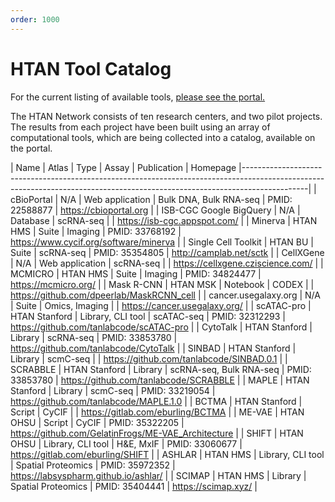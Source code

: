 ```yaml
---
order: 1000
---
```


# HTAN Tool Catalog

For the current listing of available tools, [please see the portal.](https://humantumoratlas.org/tools)

The HTAN Network consists of ten research centers, and two pilot projects. The results from each project have been built using an array of computational tools, which are being collected into a catalog, available on the portal.


| Name                     |  Atlas          |  Type              |  Assay                   |  Publication      |  Homepage
|----------------------------------------------------------------------------------------------------------------------------------------------------------------------------|
| cBioPortal               |  N/A            |  Web application   |  Bulk DNA, Bulk RNA-seq  |  PMID: 22588877   |  https://cbioportal.org                                   |
| ISB-CGC Google BigQuery  |  N/A            |  Database          |  scRNA-seq               |                   |  https://isb-cgc.appspot.com/                             |
| Minerva                  |  HTAN HMS       |  Suite             |  Imaging                 |  PMID: 33768192   |  https://www.cycif.org/software/minerva                   |
| Single Cell Toolkit      |  HTAN BU        |  Suite             |  scRNA-seq               |  PMID: 35354805   |  http://camplab.net/sctk                                  |
| CellXGene                |  N/A            |  Web application   |  scRNA-seq               |                   |  https://cellxgene.cziscience.com/                        |
| MCMICRO                  |  HTAN HMS       |  Suite             |  Imaging                 |  PMID: 34824477   |  https://mcmicro.org/                                     |
| Mask R-CNN               |  HTAN MSK       |  Notebook          |  CODEX                   |                   |  https://github.com/dpeerlab/MaskRCNN_cell                |
| cancer.usegalaxy.org     |  N/A            |  Suite             |  Omics, Imaging          |                   |  https://cancer.usegalaxy.org/                            |
| scATAC-pro               |  HTAN Stanford  |  Library, CLI tool |  scATAC-seq              |  PMID: 32312293   |  https://github.com/tanlabcode/scATAC-pro                 |
| CytoTalk                 |  HTAN Stanford  |  Library           |  scRNA-seq               |  PMID: 33853780   |  https://github.com/tanlabcode/CytoTalk                   |
| SINBAD                   |  HTAN Stanford  |  Library           |  scmC-seq                |                   |  https://github.com/tanlabcode/SINBAD.0.1                 |
| SCRABBLE                 |  HTAN Stanford  |  Library           |  scRNA-seq, Bulk RNA-seq |  PMID: 33853780   |  https://github.com/tanlabcode/SCRABBLE                   |
| MAPLE                    |  HTAN Stanford  |  Library           |  scmC-seq                |  PMID: 33219054   |  https://github.com/tanlabcode/MAPLE.1.0                  |
| BCTMA                    |  HTAN Stanford  |  Script            |  CyCIF                   |                   |  https://gitlab.com/eburling/BCTMA                        |
| ME-VAE                   |  HTAN OHSU      |  Script            |  CyCIF                   |  PMID: 35322205   |  https://github.com/GelatinFrogs/ME-VAE_Architecture      |
| SHIFT                    |  HTAN OHSU      |  Library, CLI tool |  H&E, MxIF               |  PMID: 33060677   |  https://gitlab.com/eburling/SHIFT                        |
| ASHLAR                   |  HTAN HMS       |  Library, CLI tool |  Spatial Proteomics      |  PMID: 35972352   |  https://labsyspharm.github.io/ashlar/                    |
| SCIMAP                   |  HTAN HMS       |  Library           |  Spatial Proteomics      |  PMID: 35404441   |  https://scimap.xyz/                                      |
